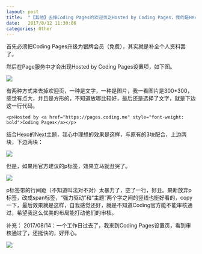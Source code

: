 ```yaml
---
layout: post
title:  "【其他】去掉Coding Pages的欢迎页之Hosted by Coding Pages，我的是Hexo的Next主题"
date:   2017/8/12 11:30:06
categories: Other
---
```

首先必须把Coding Pages升级为银牌会员（免费），其实就是补全个人资料罢了。

然后在Page服务中才会出现Hosted by Coding Pages设置项，如下图。

![](http://upload-images.jianshu.io/upload_images/782269-21aebab627ea9e08.jpg?imageMogr2/auto-orient/strip%7CimageView2/2/w/1240)

有两种方式来去掉欢迎页，一种是文字，一种是图片，我一看图片是300*300，感觉有点大，并且是方形的，不知道放哪比较好，最后还是选择了文字，就是下边这一行代码。

```
<p>Hosted by <a href="https://pages.coding.me" style="font-weight: bold">Coding Pages</a></p>
```
结合Hexo的Next主题，我心中理想的效果是这样，与原有的3块配合，上边两块，下边两块：

![](http://upload-images.jianshu.io/upload_images/782269-8828915a3c85b63b.jpg?imageMogr2/auto-orient/strip%7CimageView2/2/w/1240)

但是，如果用官方建议的p标签，效果立马就丑哭了。

![](http://upload-images.jianshu.io/upload_images/782269-195b14b3d7b2a317.jpg?imageMogr2/auto-orient/strip%7CimageView2/2/w/1240)

p标签带的行间距（不知道叫法对不对）太暴力了，空了一行，好丑。果断放弃p标签，改成span标签，“强力驱动”和“主题”两个字之间的竖线也挺好看的，copy一下，最后效果就是这样，自我感觉还好，就是不知道Coding官方能不能审核通过，希望我这么优美的布局能打动他们的审核。



补充：
2017/08/14：一个工作日过去了，我来到Coding Pages设置页，看到审核通过了，还挺快的，好开心。

![](http://upload-images.jianshu.io/upload_images/782269-f21be3393bf0caa1.png?imageMogr2/auto-orient/strip%7CimageView2/2/w/1240)
